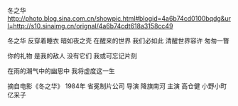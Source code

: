 冬之华
http://photo.blog.sina.com.cn/showpic.html#blogid=4a6b74cd0100bqdg&url=http://s10.sinaimg.cn/orignal/4a6b74cdt618a3158cc49
 
冬之华
反穿着睡衣 暗如夜之壳
在醒来的世界
我们必如此
清醒世界容许
匆匆一瞥
 
你的礼物
是我的敌人
没有它们
我或可忘记片刻
 
在雨的潮气中的幽思中
我将虚度这一生
 
摘自电影《冬之华》 1984年 省冕制片公司 导演 降旗南河 主演 高仓健 小野小町亿采子
 
 
 
 
